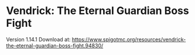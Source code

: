 # Vendrick: The Eternal Guardian Boss Fight
Version 1.14.1
Download at: https://www.spigotmc.org/resources/vendrick-the-eternal-guardian-boss-fight.94830/
